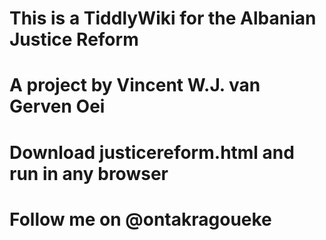 # This is a TiddlyWiki for the Albanian Justice Reform
# A project by Vincent W.J. van Gerven Oei
# Download justicereform.html and run in any browser
#
# Follow me on @ontakragoueke

